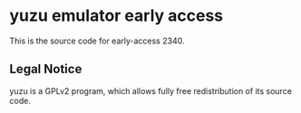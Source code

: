 yuzu emulator early access
=============

This is the source code for early-access 2340.

## Legal Notice

yuzu is a GPLv2 program, which allows fully free redistribution of its source code.